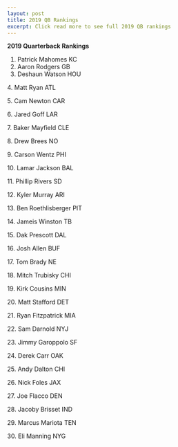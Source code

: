 ```yaml
---
layout: post
title: 2019 QB Rankings
excerpt: Click read more to see full 2019 QB rankings
---
```


<b>2019 Quarterback Rankings</b>
<br>
<ol>
<li>Patrick Mahomes  KC</\li>
<li>Aaron Rodgers  GB</li>
<li>Deshaun Watson HOU</li>
</ol>
<p>4. Matt Ryan ATL</p>
<p>5. Cam Newton CAR</p>
<p>6. Jared Goff LAR</p>
<p>7. Baker Mayfield CLE</p>
<p>8. Drew Brees NO</p>
<p>9. Carson Wentz PHI</p>
<p>10. Lamar Jackson BAL</p>
<p>11. Phillip Rivers SD</p>
<p>12. Kyler Murray ARI</p>
<p>13. Ben Roethlisberger PIT</p>
<p>14. Jameis Winston TB</p>
<p>15. Dak Prescott DAL</p>
<p>16. Josh Allen BUF</p>
<p>17. Tom Brady NE</p>
<p>18. Mitch Trubisky CHI</p>
<p>19. Kirk Cousins MIN</p>
<p>20. Matt Stafford DET</p>
<p>21. Ryan Fitzpatrick MIA</p>
<p>22. Sam Darnold NYJ</p>
<p>23. Jimmy Garoppolo SF</p>
<p>24. Derek Carr OAK</p>
<p>25. Andy Dalton CHI</p>
<p>26. Nick Foles JAX</p>
<p>27. Joe Flacco DEN</p>
<p>28. Jacoby Brisset IND</p>
<p>29. Marcus Mariota TEN</p>
<p>30. Eli Manning NYG</p>

